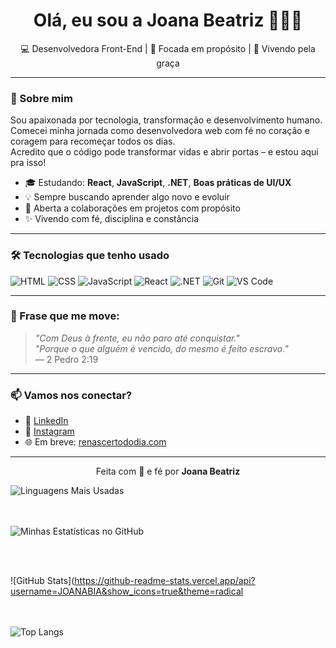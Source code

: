 
<h1 align="center">Olá, eu sou a Joana Beatriz 👩‍💻✨</h1>

<p align="center">
💻 Desenvolvedora Front-End | 🎯 Focada em propósito | 🙌 Vivendo pela graça  
</p>

---

### 🚀 Sobre mim

Sou apaixonada por tecnologia, transformação e desenvolvimento humano.  
Comecei minha jornada como desenvolvedora web com fé no coração e coragem para recomeçar todos os dias.  
Acredito que o código pode transformar vidas e abrir portas – e estou aqui pra isso!

- 🎓 Estudando: **React**, **JavaScript**, **.NET**, **Boas práticas de UI/UX**
- 💡 Sempre buscando aprender algo novo e evoluir
- 🤝 Aberta a colaborações em projetos com propósito
- ✨ Vivendo com fé, disciplina e constância

---

### 🛠️ Tecnologias que tenho usado

![HTML](https://img.shields.io/badge/-HTML5-E34F26?style=flat&logo=html5&logoColor=fff)
![CSS](https://img.shields.io/badge/-CSS3-1572B6?style=flat&logo=css3)
![JavaScript](https://img.shields.io/badge/-JavaScript-F7DF1E?style=flat&logo=javascript&logoColor=000)
![React](https://img.shields.io/badge/-React-20232A?style=flat&logo=react)
![.NET](https://img.shields.io/badge/-.NET-512BD4?style=flat&logo=dotnet)
![Git](https://img.shields.io/badge/-Git-F05032?style=flat&logo=git&logoColor=fff)
![VS Code](https://img.shields.io/badge/-VS%20Code-007ACC?style=flat&logo=visual-studio-code)

---

### 💬 Frase que me move:

> *"Com Deus à frente, eu não paro até conquistar."                                     
  "Porque o que alguém é vencido, do mesmo é feito escravo."*  
> — 2 Pedro 2:19 

---

### 📫 Vamos nos conectar?

- 💼 [LinkedIn](https://www.linkedin.com/in/joanabeatriz)
- 💖 [Instagram](https://instagram.com/robertinho.araujo.9)
- 🌐 Em breve: [renascertododia.com](https://renascertododia.com)

---

<p align="center">
Feita com 💙 e fé por <strong>Joana Beatriz</strong>
</p>


![Linguagens Mais Usadas](https://github-readme-stats.vercel.app/api/top-langs/?username=joanabia&layout=compact&theme=tokyonight&bg_color=0d1117&border_color=58a6ff&title_color=58a6ff&text_color=c9d1d9) 

<br><br>
![Minhas Estatísticas no GitHub](https://github-readme-stats.vercel.app/api?username=joanabia&show_icons=true&theme=tokyonight&bg_color=0d1117&border_color=58a6ff&title_color=58a6ff&text_color=c9d1d9&icon_color=58a6ff) 

<br><br>

![GitHub Stats](https://github-readme-stats.vercel.app/api?username=JOANABIA&show_icons=true&theme=radical

<br><br>
![Top Langs](https://github-readme-stats.vercel.app/api/top-langs/?username=JOANABIA&layout=compact&theme=radical)
